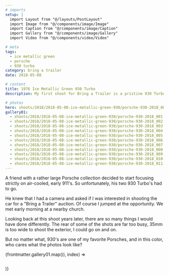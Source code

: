 ```yaml
---
# imports
setup: |
  import Layout from "@/layouts/PostLayout"
  import Image from "@/components/image/Image"
  import Caption from "@/components/image/Caption"
  import Gallery from "@/components/image/Gallery"
  import Video from "@/components/video/Video"

# meta
tags:
  - ice metallic green
  - porsche
  - 930 turbo
category: bring a trailer
date: 2018-05-08

# content
title: 1976 Ice Metallic Green 930 Turbo
description: My first shoot for Bring a Trailer is a pristine 930 Turbo.

# photos
hero: shoots/2018/2018-05-08-ice-metallic-green-930/porsche-930-2018_006.jpg
gallery01:
  - shoots/2018/2018-05-08-ice-metallic-green-930/porsche-930-2018_001.jpg
  - shoots/2018/2018-05-08-ice-metallic-green-930/porsche-930-2018_002.jpg
  - shoots/2018/2018-05-08-ice-metallic-green-930/porsche-930-2018_003.jpg
  - shoots/2018/2018-05-08-ice-metallic-green-930/porsche-930-2018_004.jpg
  - shoots/2018/2018-05-08-ice-metallic-green-930/porsche-930-2018_005.jpg
  - shoots/2018/2018-05-08-ice-metallic-green-930/porsche-930-2018_006.jpg
  - shoots/2018/2018-05-08-ice-metallic-green-930/porsche-930-2018_007.jpg
  - shoots/2018/2018-05-08-ice-metallic-green-930/porsche-930-2018_008.jpg
  - shoots/2018/2018-05-08-ice-metallic-green-930/porsche-930-2018_009.jpg
  - shoots/2018/2018-05-08-ice-metallic-green-930/porsche-930-2018_010.jpg
  - shoots/2018/2018-05-08-ice-metallic-green-930/porsche-930-2018_011.jpg
---
```


A friend with a rather large Porsche collection decided to start focusing strictly on air-cooled, early 911's. So unfortunately, his two 930 Turbo's had to go.

He knew that I had a camera and asked if I was interested in shooting the car for a "Bring a Trailer" auction. Of course I jumped at the opportunity. We met early morning at a nearby church.

Looking back at this shoot years later, there are so many things I would have done differently. The rear of some of the shots are far too busy, 35mm is too wide to shoot the exterior, I could go on and on.

But no matter what, 930's are one of my favorite Porsches, and in this color, who cares what the photos look like?

<div class="gallery">
    {frontmatter.gallery01.map((i, index) =>
        <Gallery file={i}>
            <figure>
                <picture>
                    <Image file={i} />
                </picture>
                <Caption file={i} showMeta={true}>
            </figure>
        </Gallery>
    )}
</div>